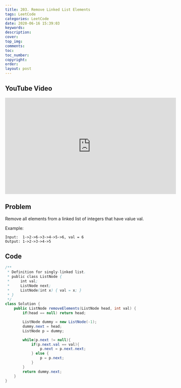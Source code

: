 ```yaml
---
title: 203. Remove Linked List Elements
tags: LeetCode
categories: LeetCode
date: 2020-06-16 15:39:03
keywords:
description:
cover:
top_img:
comments:
toc:
toc_number:
copyright:
order:
layout: post
---
```


## YouTube Video

<iframe width="560" height="315" src="https://www.youtube.com/embed/l4OAzNyx9vw" frameborder="0" allow="accelerometer; autoplay; encrypted-media; gyroscope; picture-in-picture" allowfullscreen></iframe>

## Problem

Remove all elements from a linked list of integers that have value val.

Example:

```
Input:  1->2->6->3->4->5->6, val = 6
Output: 1->2->3->4->5
```

## Code

```java
/**
 * Definition for singly-linked list.
 * public class ListNode {
 *     int val;
 *     ListNode next;
 *     ListNode(int x) { val = x; }
 * }
 */
class Solution {
    public ListNode removeElements(ListNode head, int val) {
        if(head == null) return head;

        ListNode dummy = new ListNode(-1);
        dummy.next = head;
        ListNode p = dummy;

        while(p.next != null){
            if(p.next.val == val){
                p.next = p.next.next;
            } else {
                p = p.next;
            }
        }
        return dummy.next;
    }
}
```
